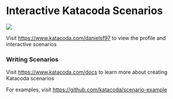 # Interactive Katacoda Scenarios

[![](http://shields.katacoda.com/katacoda/danielsf97/count.svg)](https://www.katacoda.com/danielsf97 "Get your profile on Katacoda.com")

Visit https://www.katacoda.com/danielsf97 to view the profile and interactive scenarios

### Writing Scenarios
Visit https://www.katacoda.com/docs to learn more about creating Katacoda scenarios

For examples, visit https://github.com/katacoda/scenario-example
